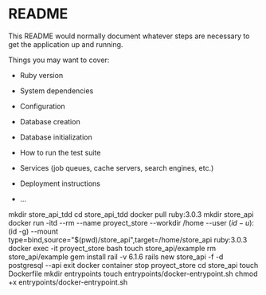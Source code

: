 # README

This README would normally document whatever steps are necessary to get the
application up and running.

Things you may want to cover:

* Ruby version

* System dependencies

* Configuration

* Database creation

* Database initialization

* How to run the test suite

* Services (job queues, cache servers, search engines, etc.)

* Deployment instructions

* ...

mkdir store_api_tdd
cd store_api_tdd
docker pull ruby:3.0.3
mkdir store_api
docker run -itd --rm --name proyect_store --workdir /home --user $(id -u):$(id -g) --mount type=bind,source="$(pwd)/store_api",target=/home/store_api ruby:3.0.3
docker exec -it proyect_store bash
touch store_api/example
rm store_api/example
gem install rail -v 6.1.6
rails new store_api -f -d postgresql --api
exit
docker container stop proyect_store
cd store_api
touch Dockerfile
mkdir entrypoints
touch entrypoints/docker-entrypoint.sh
chmod +x entrypoints/docker-entrypoint.sh
